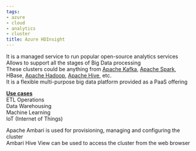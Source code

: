 ```yaml
---
tags:
- azure
- cloud
- analytics
- cluster
title: Azure HDInsight
---
```


It is a managed service to run popular open-source analytics services  
Allows to support all the stages of Big Data processing  
These clusters could be anything from [Apache Kafka](../../../data-analytics/apache-kafka/apache-kafka.md), [Apache Spark](../../../data-analytics/apache-spark/apache-spark.md), HBase, [Apache Hadoop](../../../data-analytics/apache-hadoop/apache-hadoop.md), [Apache Hive](../../../data-analytics/apache-hive/apache-hive.md), etc.  
It is a flexible multi-purpose big data platform provided as a PaaS offering

**<u>Use cases</u>**  
ETL Operations  
Data Warehousing  
Machine Learning  
IoT (Internet of Things)

Apache Ambari is used for provisioning, managing and configuring the cluster  
Ambari Hive View can be used to access the cluster from the web browser